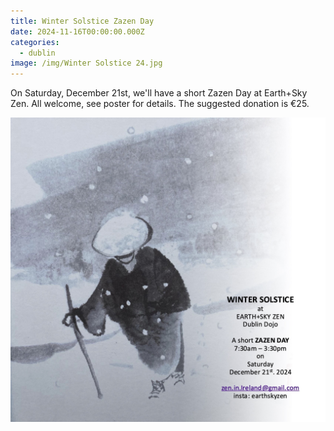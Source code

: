 ```yaml
---
title: Winter Solstice Zazen Day
date: 2024-11-16T00:00:00.000Z
categories:
  - dublin
image: /img/Winter Solstice 24.jpg
---
```


On Saturday, December 21st, we'll have a short Zazen Day at Earth+Sky Zen. All welcome, see poster for details. The suggested donation is €25.

![](</img/Winter Solstice 24.jpg>)
